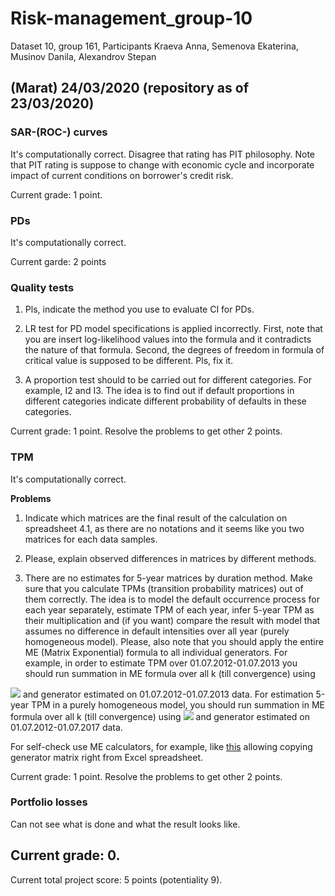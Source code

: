 # Risk-management_group-10
Dataset 10, group 161, Participants Kraeva Anna, Semenova Ekaterina, Musinov Danila, Alexandrov Stepan

## (Marat) 24/03/2020 (repository as of 23/03/2020)

### SAR-(ROC-) curves

It's computationally correct. Disagree that rating has PIT philosophy. Note that PIT rating is suppose to change with economic cycle and incorporate impact of current conditions on borrower's credit risk.

Current grade: 1 point.

### PDs

It's computationally correct.

Current garde: 2 points

### Quality tests

1. Pls, indicate the method you use to evaluate CI for PDs.

2. LR test for PD model specifications is applied incorrectly. First, note that you are insert log-likelihood values into the  formula and it contradicts the nature of that formula. Second, the degrees of freedom in formula of critical value is supposed to be different. Pls, fix it.

3. A proportion test should to be carried out for different categories. For example, I2 and I3. The idea is to find out if  default proportions in different categories indicate different probability of defaults in these categories. 

Current grade: 1 point. Resolve the problems to get other 2 points.

### TPM

It's computationally correct.

**Problems**

1. Indicate which matrices are the final result of the calculation on spreadsheet 4.1, as there are no notations and it seems like you two matrices for each data samples.  

2. Please, explain observed differences in matrices by different methods. 

3. There are no estimates for 5-year matrices by duration method. Make sure that you calculate TPMs (transition probability matrices) out of them correctly. The idea is to model the default occurrence process for each year separately, estimate TPM of each year, infer 5-year TPM as their multiplication and (if you want) compare the result with model that assumes no difference in default intensities over all year (purely homogeneous model). Please, also note that you should apply the entire ME (Matrix Exponential) formula to all individual generators. For example, in order to estimate TPM over 01.07.2012-01.07.2013 you should run summation in ME formula over all k (till convergence) using 
<img src="https://render.githubusercontent.com/render/math?math=t=1">
and generator estimated on 01.07.2012-01.07.2013 data. For estimation 5-year TPM in a purely homogeneous model, you should run summation in ME formula over all k (till convergence) using 
<img src="https://render.githubusercontent.com/render/math?math=t=5">
 and generator estimated on 01.07.2012-01.07.2017 data.

For self-check use ME calculators, for example, like [this](https://comnuan.com/cmnn01015/) allowing copying generator matrix right from Excel spreadsheet. 

Current grade: 1 point. Resolve the problems to get other 2 points.

### Portfolio losses

Can not see what is done and what the result looks like.

Current grade: 0. 
---------------------------------

Current total project score: 5 points (potentiality 9).
